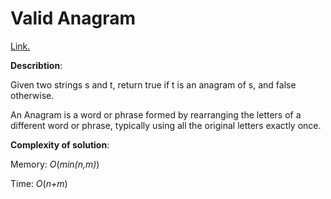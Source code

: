 # Valid Anagram
[Link.](https://leetcode.com/problems/valid-anagram/description/)

**Describtion**:

Given two strings s and t, return true if t is an anagram of s, and false otherwise.

An Anagram is a word or phrase formed by rearranging the letters of a different word or phrase, typically using all the original letters exactly once.

**Complexity of solution**:

Memory: *O*(*min(n,m)*)

Time: *O*(*n+m*)